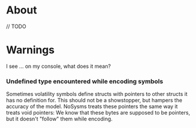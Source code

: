 # About

// TODO

# Warnings

I see ... on my console, what does it mean?

### Undefined type encountered while encoding symbols

Sometimes volatility symbols define structs with pointers to other structs it has no definition for. This should not
be a showstopper, but hampers the accuracy of the model. NoSysms treats these pointers the same way it treats void
pointers: We know that these bytes are supposed to be pointers, but it doesn't "follow" them while encoding.
